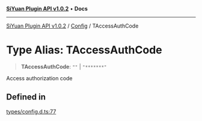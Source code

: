 [**SiYuan Plugin API v1.0.2**](../../../README.md) • **Docs**

---

[SiYuan Plugin API v1.0.2](../../../README.md) / [Config](../README.md) / TAccessAuthCode

# Type Alias: TAccessAuthCode

> **TAccessAuthCode**: `""` \| `"*******"`

Access authorization code

## Defined in

[types/config.d.ts:77](https://github.com/siyuan-note/petal/tree/main/types/config.d.ts#L77)
